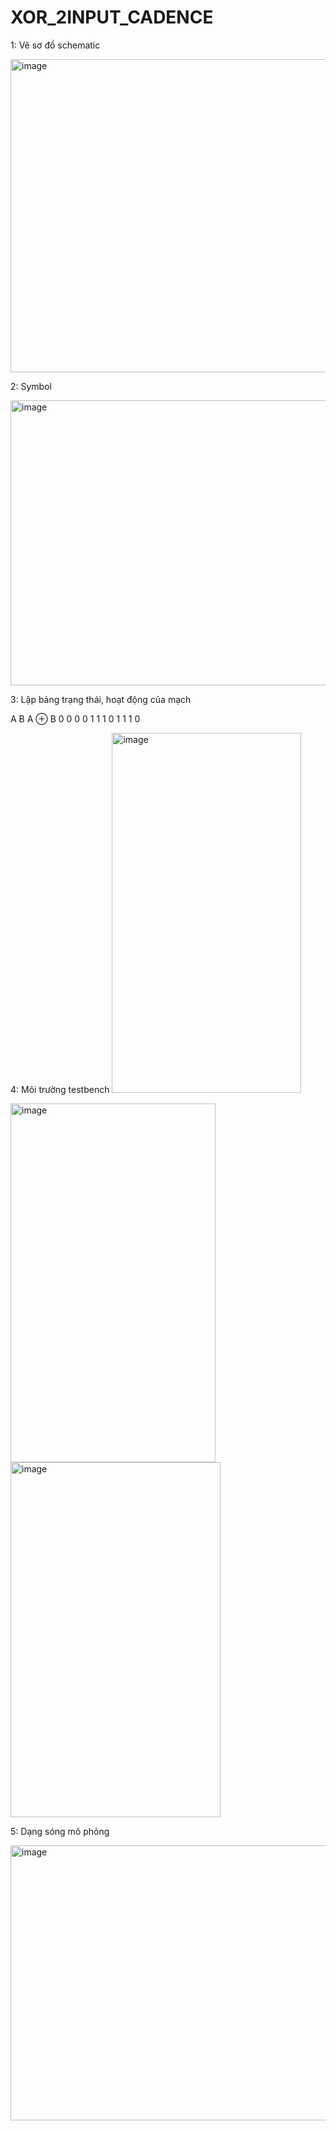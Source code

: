 # XOR_2INPUT_CADENCE
1: Vẽ sơ đồ schematic

<img width="980" height="501" alt="image" src="https://github.com/user-attachments/assets/c1e9d1ed-da4e-458d-9ec2-07258436032a" />

2: Symbol

<img width="668" height="456" alt="image" src="https://github.com/user-attachments/assets/b1a4d108-1ba1-444d-98da-9132512347f8" />

3: Lập bảng trạng thái, hoạt động của mạch

A	B	A ⊕ B
0	0	0
0	1	1
1	0	1
1	1	0

4: Môi trường testbench
<img width="303" height="576" alt="image" src="https://github.com/user-attachments/assets/ab11bf5c-5521-4f2e-a272-c36cca2bb70a" />

<img width="328" height="574" alt="image" src="https://github.com/user-attachments/assets/b11ebdb9-0b77-473d-832e-ba93cb1ab21d" />

<img width="336" height="568" alt="image" src="https://github.com/user-attachments/assets/a061e15e-e9de-4265-b3d6-b3418f66159c" />

5: Dạng sóng mô phỏng

<img width="861" height="440" alt="image" src="https://github.com/user-attachments/assets/10f4a6d0-2f6b-4ddf-ad32-817e9d6a2960" />
